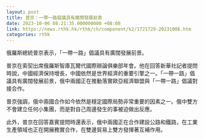 ```yaml
---
layout: post
title: 普京：一帶一路倡議具有廣闊發展前景
date: 2023-10-06 08:21:35.000000000 +08:00
link: https://news.rthk.hk/rthk/ch/component/k2/1721729-20231006.htm
categories: rthk
---
```


俄羅斯總統普京表示，「一帶一路」倡議具有廣闊發展前景。

普京在索契出席俄羅斯智庫瓦爾代國際辯論俱樂部年會。他在回答新華社記者提問時說，中國經濟保持增長，中國依然是世界經濟的重要引擎之一。「一帶一路」倡議具有廣闊發展前景，俄中兩國正在推動落實歐亞經濟聯盟與「一帶一路」倡議對接合作。

普京強調，俄中兩國合作如今依然是穩定國際局勢非常重要的因素之一。俄中雙方不會建立任何小集團，而是對自己周邊發生的事被迫做出反應。

此外，普京在回答嘉賓提問時還表示，俄中兩國正在合作建設公路和鐵路，在工業生產領域也正在開展務實合作，在雙邊貿易上雙方發揮著互補作用。
　　
